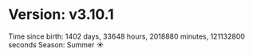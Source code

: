 # Version: v3.10.1
Time since birth: 1402 days, 33648 hours, 2018880 minutes, 121132800 seconds
Season: Summer ☀️
